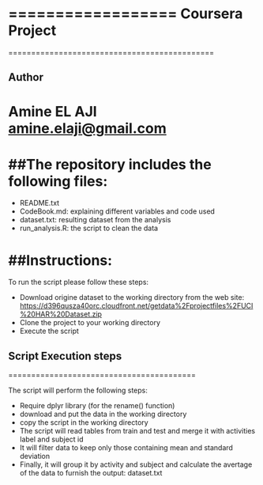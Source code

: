 ==================
Coursera Project
===================

=============================================
## Author
Amine EL AJI <amine.elaji@gmail.com>
=============================================


##The repository includes the following files:
=========================================
* README.txt
* CodeBook.md: explaining different variables and code used
* dataset.txt: resulting dataset from the analysis
* run_analysis.R: the script to clean the data

##Instructions:
=========================================
To run the script please follow these steps:

* Download origine dataset to the working directory from the web site: https://d396qusza40orc.cloudfront.net/getdata%2Fprojectfiles%2FUCI%20HAR%20Dataset.zip
* Clone the project to your working directory
* Execute the script

## Script Execution steps
=========================================

The script will perform the following steps:

* Require dplyr library (for the rename() function)
* download and put the data in the working directory
* copy the script in the working directory
* The script will read tables from train and test and merge it with activities label and subject id
* It will filter data to keep only those containing mean and standard deviation
* Finally, it will group it by activity and subject and calculate the avertage of the data to furnish the output: dataset.txt
